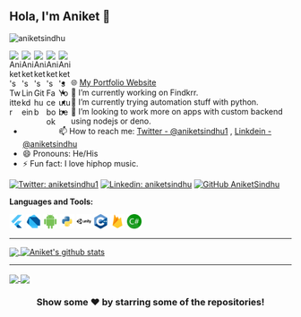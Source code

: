 ## Hola, I'm Aniket 👋
<p align="left"> <img src="https://komarev.com/ghpvc/?username=aniketsindhu&label=Views&color=green&style=plastic" alt="aniketsindhu" /> </p>
<a href="https://twitter.com/aniketsindhu1">
  <img align="left" alt="Aniket's Twitter" width="22px" src="https://cdn.jsdelivr.net/npm/simple-icons@v3/icons/twitter.svg" />
</a>
<a href="https://www.linkedin.com/in/aniket-sindhu-1653b1132/">
  <img align="left" alt="Aniket's Linkdein" width="22px" src="https://cdn.jsdelivr.net/npm/simple-icons@v3/icons/linkedin.svg" />
</a>
<a href="https://github.com/AniketSindhu">
  <img align="left" alt="Aniket's Github" width="22px" src="https://cdn.jsdelivr.net/npm/simple-icons@v3/icons/github.svg" />
</a>
<a href="https://www.facebook.com/aniket.sindhu">
  <img align="left" alt="Aniket's Facebook" width="22px" src="https://cdn.jsdelivr.net/npm/simple-icons@v3/icons/facebook.svg" />
</a>
<a href="https://www.youtube.com/channel/UCyvxwBAfHN7-Jx5MYuUeOtw">
  <img align="left" alt="Aniket's Youtube" width="22px" src="https://cdn.jsdelivr.net/npm/simple-icons@v3/icons/youtube.svg" />
</a>

<br/>
<br/>


- 🌐 [My Portfolio Website](https://aniketsindhu.tech)
- 🔭 I’m currently working on Findkrr.
- 🌱 I’m currently trying automation stuff with python.
- 🤔 I’m looking to work more on apps with custom backend using nodejs or deno.
- 📫 How to reach me: [Twitter - @aniketsindhu1](https://twitter.com/aniketsindhu1) , [Linkdein - @aniketsindhu](https://www.linkedin.com/in/aniket-sindhu-1653b1132/)
- 😄 Pronouns: He/His
- ⚡ Fun fact: I love hiphop music.

[![Twitter: aniketsindhu1](https://img.shields.io/twitter/follow/aniketsindhu1?style=social)](https://twitter.com/aniketsindhu1)
[![Linkedin: aniketsindhu](https://img.shields.io/badge/aniketsindhu-blue?style=flat-square&logo=Linkedin&logoColor=white&link=https://www.linkedin.com/in/aniket-sindhu-1653b1132/)](https://www.linkedin.com/in/aniket-sindhu-1653b1132/)
[![GitHub AniketSindhu](https://img.shields.io/github/followers/aniketsindhu?label=follow&style=social)](https://github.com/aniketsindhu)


**Languages and Tools:**  

<code><img height="26" src="https://raw.githubusercontent.com/github/explore/80688e429a7d4ef2fca1e82350fe8e3517d3494d/topics/flutter/flutter.png"></code>
<code><img height="26" src="https://raw.githubusercontent.com/github/explore/80688e429a7d4ef2fca1e82350fe8e3517d3494d/topics/dart/dart.png"></code>
<code><img height="26" src="https://raw.githubusercontent.com/github/explore/80688e429a7d4ef2fca1e82350fe8e3517d3494d/topics/android/android.png"></code>
<code><img height="26" src="https://raw.githubusercontent.com/github/explore/80688e429a7d4ef2fca1e82350fe8e3517d3494d/topics/python/python.png"></code> 
<code><img height="26" src="https://raw.githubusercontent.com/github/explore/80688e429a7d4ef2fca1e82350fe8e3517d3494d/topics/unity/unity.png"></code>
<code><img height="26" src="https://raw.githubusercontent.com/github/explore/80688e429a7d4ef2fca1e82350fe8e3517d3494d/topics/cpp/cpp.png"></code>
<code><img height="26" src="https://raw.githubusercontent.com/github/explore/80688e429a7d4ef2fca1e82350fe8e3517d3494d/topics/firebase/firebase.png"></code>
<code><img height="26" src="https://raw.githubusercontent.com/github/explore/80688e429a7d4ef2fca1e82350fe8e3517d3494d/topics/csharp/csharp.png"></code>

---

<a href="https://github.com/aniketsindhu">
  <img align="center" src="https://github-readme-stats.vercel.app/api/top-langs/?username=aniketsindhu&theme=dark&hide_langs_below=1&layout=compact" />
</a>
<a href="https://github.com/aniketsindhu">
 <img align="center" src="https://github-readme-stats.vercel.app/api?username=aniketsindhu&show_icons=true&theme=dark&line_height=20" alt="Aniket's github stats"/>
</a>

---

<a href="https://github.com/AniketSindhu/mask_detector">
  <img align="center" src="https://github-readme-stats.vercel.app/api/pin/?username=aniketsindhu&repo=Mask_Detector&theme=dark" />
</a>
<a href="https://github.com/AniketSindhu/Gamiac">
 <img align="center" src="https://github-readme-stats.vercel.app/api/pin/?username=aniketsindhu&repo=Gamiac&theme=dark" />
</a>

<div align="center">

### Show some ❤️ by starring some of the repositories!

</div>

